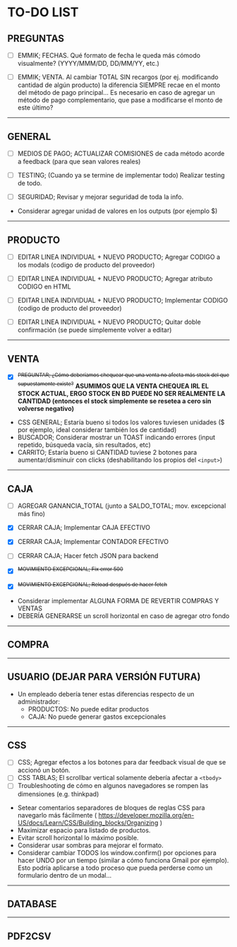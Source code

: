 # TO-DO LIST

##  PREGUNTAS

- [ ] EMMIK; FECHAS. Qué formato de fecha le queda más cómodo visualmente? (YYYY/MMM/DD, DD/MM/YY, etc.)

- [ ] EMMIK; VENTA. Al cambiar TOTAL SIN recargos (por ej. modificando cantidad de algún producto) la diferencia SIEMPRE recae en el monto del método de pago principal... Es necesario en caso de agregar un método de pago complementario, que pase a modificarse el monto de este último?

---

##  GENERAL

- [ ] MEDIOS DE PAGO; ACTUALIZAR COMISIONES de cada método acorde a feedback (para que sean valores reales)

- [ ] TESTING; (Cuando ya se termine de implementar todo) Realizar testing de todo.

- [ ] SEGURIDAD; Revisar y mejorar seguridad de toda la info.

* Considerar agregar unidad de valores en los outputs (por ejemplo $)

---

##  PRODUCTO

- [ ] EDITAR LINEA INDIVIDUAL + NUEVO PRODUCTO; Agregar CODIGO a los modals (codigo de producto del proveedor)
- [ ] EDITAR LINEA INDIVIDUAL + NUEVO PRODUCTO; Agregar atributo CODIGO en HTML
- [ ] EDITAR LINEA INDIVIDUAL + NUEVO PRODUCTO; Implementar CODIGO (codigo de producto del proveedor)

- [ ] EDITAR LINEA INDIVIDUAL + NUEVO PRODUCTO; Quitar doble confirmación (se puede simplemente volver a editar)

---

##  VENTA

- [x] <sup>~~PREGUNTAR; ¿Cómo deberíamos chequear que una venta no afecta más stock del que supuestamente existe?~~</sup> **ASUMIMOS QUE LA VENTA CHEQUEA IRL EL STOCK ACTUAL, ERGO STOCK EN BD PUEDE NO SER REALMENTE LA CANTIDAD (entonces el stock simplemente se resetea a cero sin volverse negativo)**

* CSS GENERAL; Estaría bueno si todos los valores tuviesen unidades ($ por ejemplo, ideal considerar también los de cantidad)
* BUSCADOR; Considerar mostrar un TOAST indicando errores (input repetido, búsqueda vacía, sin resultados, etc)
* CARRITO; Estaría bueno si CANTIDAD tuviese 2 botones para aumentar/disminuir con clicks (deshabilitando los propios del `<input>`)

---

##  CAJA

- [ ] AGREGAR GANANCIA_TOTAL (junto a SALDO_TOTAL; mov. excepcional más fino)

- [x] CERRAR CAJA; Implementar CAJA EFECTIVO
- [x] CERRAR CAJA; Implementar CONTADOR EFECTIVO
- [ ] CERRAR CAJA; Hacer fetch JSON para backend

- [x] <sup>~~MOVIMIENTO EXCEPCIONAL; Fix error 500~~</sup>
- [x] <sup>~~MOVIMIENTO EXCEPCIONAL; Reload después de hacer fetch~~</sup>


* Considerar implementar ALGUNA FORMA DE REVERTIR COMPRAS Y VENTAS
* DEBERÍA GENERARSE un scroll horizontal en caso de agregar otro fondo

---

##  COMPRA

---
    
##  USUARIO (DEJAR PARA VERSIÓN FUTURA)

*   Un empleado debería tener estas diferencias respecto de un administrador:
    -   PRODUCTOS: No puede editar productos
    -   CAJA: No puede generar gastos excepcionales

---

##  CSS

- [ ] CSS; Agregar efectos a los botones para dar feedback visual de que se accionó un botón.
- [ ] CSS TABLAS; El scrollbar vertical solamente debería afectar a `<tbody>`
- [ ] Troubleshooting de cómo en algunos navegadores se rompen las dimensiones (e.g. thinkpad)

* Setear comentarios separadores de bloques de reglas CSS para navegarlo más fácilmente ( https://developer.mozilla.org/en-US/docs/Learn/CSS/Building_blocks/Organizing )
* Maximizar espacio para listado de productos.
* Evitar scroll horizontal lo máximo posible.
* Considerar usar sombras para mejorar el formato.
* Considerar cambiar TODOS los window.confirm() por opciones para hacer UNDO por un tiempo (similar a cómo funciona Gmail por ejemplo). Esto podría aplicarse a todo proceso que pueda perderse como un formulario dentro de un modal...

---

## DATABASE

---

## PDF2CSV
